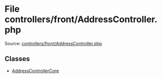 File controllers/front/AddressController.php
=========
Source: [controllers/front/AddressController.php](https://github.com/PrestaShop/PrestaShop/blob/1.6.1.1/controllers/front/AddressController.php)


Classes
-------

* [AddressControllerCore](class.AddressControllerCore.md)

